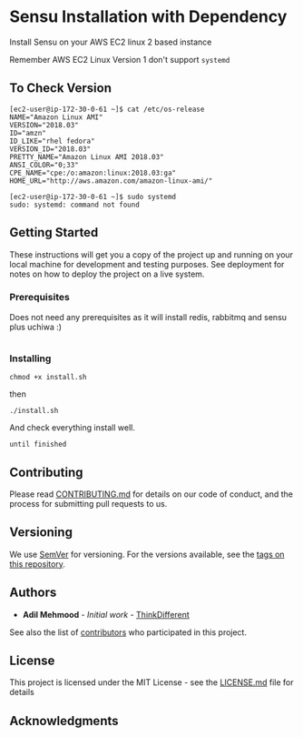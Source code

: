 # Sensu Installation with Dependency

Install Sensu on your AWS EC2 linux 2 based instance

Remember AWS EC2 Linux Version 1 don't support `systemd`

## To Check Version
```
[ec2-user@ip-172-30-0-61 ~]$ cat /etc/os-release
NAME="Amazon Linux AMI"
VERSION="2018.03"
ID="amzn"
ID_LIKE="rhel fedora"
VERSION_ID="2018.03"
PRETTY_NAME="Amazon Linux AMI 2018.03"
ANSI_COLOR="0;33"
CPE_NAME="cpe:/o:amazon:linux:2018.03:ga"
HOME_URL="http://aws.amazon.com/amazon-linux-ami/"

[ec2-user@ip-172-30-0-61 ~]$ sudo systemd
sudo: systemd: command not found  
```

## Getting Started

These instructions will get you a copy of the project up and running on your local machine for development and testing purposes. See deployment for notes on how to deploy the project on a live system.

### Prerequisites

Does not need any prerequisites as it will install redis, rabbitmq and sensu plus uchiwa :)

```

```

### Installing
```
chmod +x install.sh
```
then

```
./install.sh
```

And check everything install well.

```
until finished
```



## Contributing

Please read [CONTRIBUTING.md](https://gist.github.com/PurpleBooth/b24679402957c63ec426) for details on our code of conduct, and the process for submitting pull requests to us.

## Versioning

We use [SemVer](http://semver.org/) for versioning. For the versions available, see the [tags on this repository](https://github.com/your/project/tags). 

## Authors

* **Adil Mehmood** - *Initial work* - [ThinkDifferent](https://github.com/Adiii717)

See also the list of [contributors](https://github.com/Adiii717/sensu_installtion/graphs/contributors) who participated in this project.

## License

This project is licensed under the MIT License - see the [LICENSE.md](LICENSE.md) file for details

## Acknowledgments



